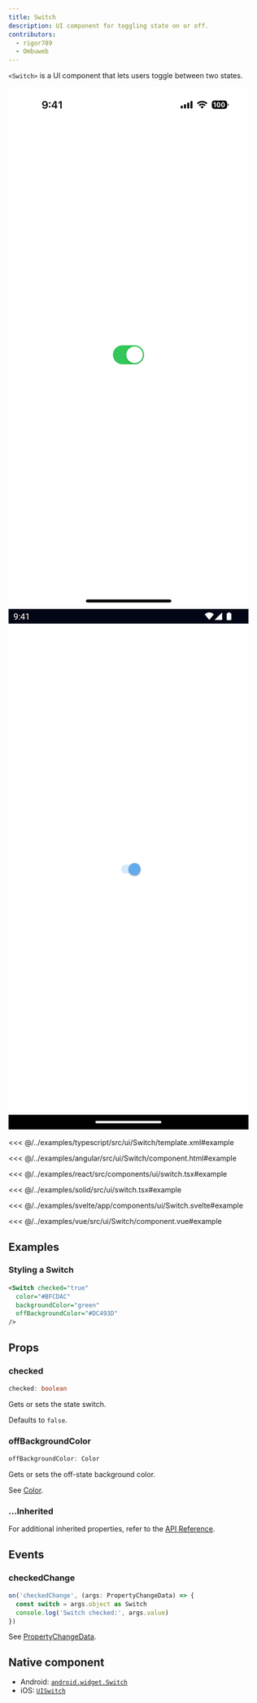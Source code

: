 ```yaml
---
title: Switch
description: UI component for toggling state on or off.
contributors:
  - rigor789
  - Ombuweb
---
```


`<Switch>` is a UI component that lets users toggle between two states.

<DeviceFrame type="ios">
<img src="../assets/images/screenshots/ios/Switch.png"/>
</DeviceFrame>
<DeviceFrame type="android">
<img src="../assets/images/screenshots/android/Switch.png"/>
</DeviceFrame>

<Tabs>
<Tab flavor="typescript">

<<< @/../examples/typescript/src/ui/Switch/template.xml#example

</Tab>
<Tab flavor="angular">

<<< @/../examples/angular/src/ui/Switch/component.html#example

</Tab>
<Tab flavor="react">

<<< @/../examples/react/src/components/ui/switch.tsx#example

</Tab>
<Tab flavor="solid">

<<< @/../examples/solid/src/ui/switch.tsx#example

</Tab>
<Tab flavor="svelte">

<<< @/../examples/svelte/app/components/ui/Switch.svelte#example

</Tab>
<Tab flavor="vue">

<<< @/../examples/vue/src/ui/Switch/component.vue#example

</Tab>
</Tabs>

## Examples

### Styling a Switch

```xml
<Switch checked="true"
  color="#BFCDAC"
  backgroundColor="green"
  offBackgroundColor="#DC493D"
/>
```

## Props

### checked

```ts
checked: boolean
```

Gets or sets the state switch.

Defaults to `false`.

### offBackgroundColor

```ts
offBackgroundColor: Color
```

Gets or sets the off-state background color.

See [Color](/api/class/Color).

### ...Inherited

For additional inherited properties, refer to the [API Reference](/api/class/Switch).

## Events

### checkedChange

```ts
on('checkedChange', (args: PropertyChangeData) => {
  const switch = args.object as Switch
  console.log('Switch checked:', args.value)
})
```

See [PropertyChangeData](/api/interface/PropertyChangeData).

## Native component

- Android: [`android.widget.Switch`](https://developer.android.com/reference/android/widget/Switch.html)
- iOS: [`UISwitch`](https://developer.apple.com/documentation/uikit/uiswitch)
